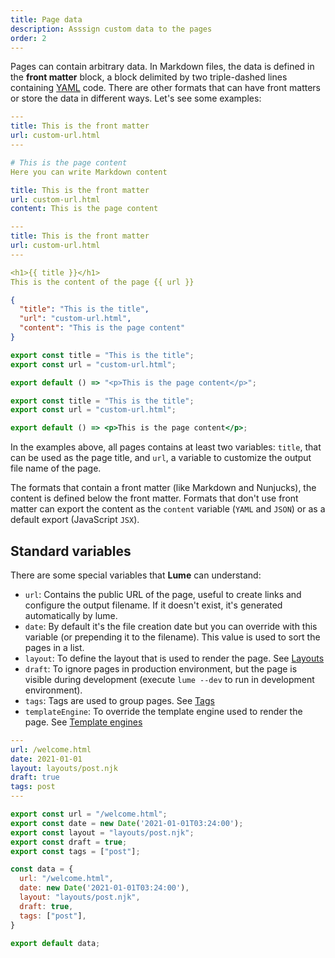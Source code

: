 ```yaml
---
title: Page data
description: Asssign custom data to the pages
order: 2
---
```


Pages can contain arbitrary data. In Markdown files, the data is defined in the
**front matter** block, a block delimited by two triple-dashed lines containing
[YAML](https://yaml.org/) code. There are other formats that can have front
matters or store the data in different ways. Let's see some examples:

<lume-code>

```yaml { title="Markdown" }
---
title: This is the front matter
url: custom-url.html
---

# This is the page content
Here you can write Markdown content
```

```yaml { title="YAML" }
title: This is the front matter
url: custom-url.html
content: This is the page content
```

```yaml { title="Nunjucks" }
---
title: This is the front matter
url: custom-url.html
---

<h1>{{ title }}</h1>
This is the content of the page {{ url }}
```

```json { title="JSON" }
{
  "title": "This is the title",
  "url": "custom-url.html",
  "content": "This is the page content"
}
```

```js { title="JavaScript" }
export const title = "This is the title";
export const url = "custom-url.html";

export default () => "<p>This is the page content</p>";
```

```jsx { title="JSX" }
export const title = "This is the title";
export const url = "custom-url.html";

export default () => <p>This is the page content</p>;
```

</lume-code>

In the examples above, all pages contains at least two variables: `title`, that
can be used as the page title, and `url`, a variable to customize the output
file name of the page.

The formats that contain a front matter (like Markdown and Nunjucks), the
content is defined below the front matter. Formats that don't use front matter
can export the content as the `content` variable (`YAML` and `JSON`) or as a
default export (JavaScript `JSX`).

## Standard variables

There are some special variables that **Lume** can understand:

- `url`: Contains the public URL of the page, useful to create links and
  configure the output filename. If it doesn't exist, it's generated
  automatically by lume.
- `date`: By default it's the file creation date but you can override with this
  variable (or prepending it to the filename). This value is used to sort the
  pages in a list.
- `layout`: To define the layout that is used to render the page. See
  [Layouts](layouts.md)
- `draft`: To ignore pages in production environment, but the page is visible
  during development (execute `lume --dev` to run in development environment).
- `tags`: Tags are used to group pages. See [Tags](tags.md)
- `templateEngine`: To override the template engine used to render the page. See
  [Template engines](../core/loaders.md#template-engines)

<lume-code>

```yaml { title="Front matter" }
---
url: /welcome.html
date: 2021-01-01
layout: layouts/post.njk
draft: true
tags: post
---
```

```js { title="JavaScript" }
export const url = "/welcome.html";
export const date = new Date('2021-01-01T03:24:00');
export const layout = "layouts/post.njk";
export const draft = true;
export const tags = ["post"];
```

```js { title="JavaScript (alternative)" }
const data = {
  url: "/welcome.html",
  date: new Date('2021-01-01T03:24:00'),
  layout: "layouts/post.njk",
  draft: true,
  tags: ["post"],
}

export default data;
```

</lume-code>
